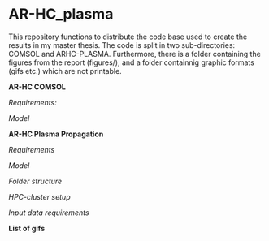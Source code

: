 # AR-HC_plasma

This repository functions to distribute the code base used to create the results in my master thesis. The code is split in two sub-directories: COMSOL and ARHC-PLASMA. Furthermore, there is a folder containing the figures from the report (figures/), and a folder containnig graphic formats (gifs etc.) which are not printable. 

**AR-HC COMSOL**

*Requirements:*

*Model*

**AR-HC Plasma Propagation**

*Requirements*

*Model*

*Folder structure*

*HPC-cluster setup*

*Input data requirements*


**List of gifs**

